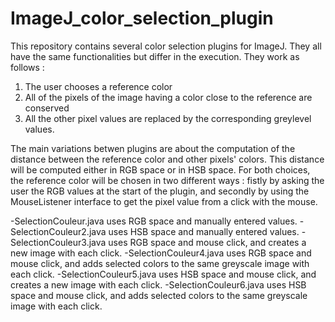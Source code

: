# ImageJ_color_selection_plugin

This repository contains several color selection plugins for ImageJ. They all have the same functionalities but differ in the execution. They work as follows :
1) The user chooses a reference color
2) All of the pixels of the image having a color close to the reference are conserved
3) All the other pixel values are replaced by the corresponding greylevel values.

The main variations betwen plugins are about the computation of the distance between the reference color and other pixels' colors. This distance will be computed either in RGB space or in HSB space.
For both choices, the reference color will be chosen in two different ways : fistly by asking the user the RGB values at the start of the plugin, and secondly by using the MouseListener interface to get the pixel value from a click with the mouse.

-SelectionCouleur.java uses RGB space and manually entered values.
-SelectionCouleur2.java uses HSB space and manually entered values.
-SelectionCouleur3.java uses RGB space and mouse click, and creates a new image with each click.
-SelectionCouleur4.java uses RGB space and mouse click, and adds selected colors to the same greyscale image with each click.
-SelectionCouleur5.java uses HSB space and mouse click, and creates a new image with each click.
-SelectionCouleur6.java uses HSB space and mouse click, and adds selected colors to the same greyscale image with each click.
